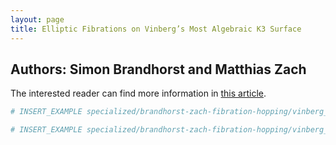 ```yaml
---
layout: page
title: Elliptic Fibrations on Vinberg’s Most Algebraic K3 Surface
---
```


## Authors: Simon Brandhorst and Matthias Zach

The interested reader can find more information in [this article](https://arxiv.org/abs/2311.11766).

```julia
# INSERT_EXAMPLE specialized/brandhorst-zach-fibration-hopping/vinberg_1.jlcon
```

```julia
# INSERT_EXAMPLE specialized/brandhorst-zach-fibration-hopping/vinberg_2.jlcon
```

